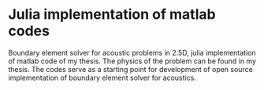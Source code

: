 # Julia implementation of matlab codes
Boundary element solver for acoustic problems in 2.5D, julia implementation of matlab code of my thesis.
The physics of the problem can be found in my thesis.
The codes serve as a starting point for development of open source implementation of boundary element solver for acoustics. 


